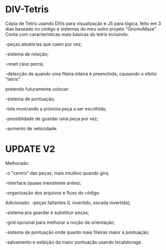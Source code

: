 # DIV-Tetris
Cópia de Tetris usando DIVs para visualização e JS para lógica, feito em 3 dias baseado no código e sistemas do meu outro projeto "GnomoMaze".
Conta com características mais básicas do tetris incluindo:

-peças aleatórias que caem por vez;

-sistema de rotação;

-reset caso perca;

-detecção de quando uma fileira inteira é preenchida, causando o efeito "tetris".


pretendo futuramente colocar:

-sistema de pontuação;

-tela mostrando a próxima peça a ser escolhida;

-possiblidade de guardar uma peça por vez;

-aumento de velocidade.


# UPDATE V2


Melhorado:


-o "centro" das peças, mais intuitivo quando gira;

-interface (quase inexistente antes);

-organização dos arquivos e fluxo do código.


Adicionado:
-peças faltantes (L invertido, escada invertida);

-sistema pra guardar e substituir peças;

-grid opcional para melhorar a noção de orientação;

-sistema de pontuação onde quanto mais fileiras maior a pontuação;

-salvamento e exibição da maior pontuação usando localstorage.
